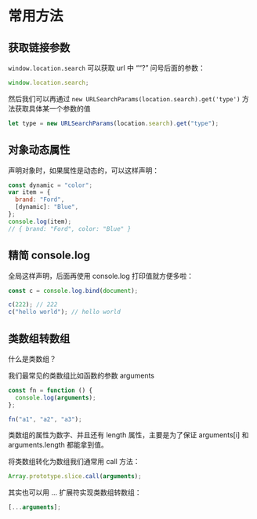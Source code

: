 # 常用方法

## 获取链接参数

`window.location.search` 可以获取 url 中 ““?” 问号后面的参数：

```js
window.location.search;
```

然后我们可以再通过 `new URLSearchParams(location.search).get('type')` 方法获取具体某一个参数的值

```js
let type = new URLSearchParams(location.search).get("type");
```

## 对象动态属性

声明对象时，如果属性是动态的，可以这样声明：

```js
const dynamic = "color";
var item = {
  brand: "Ford",
  [dynamic]: "Blue",
};
console.log(item);
// { brand: "Ford", color: "Blue" }
```

## 精简 console.log

全局这样声明，后面再使用 console.log 打印值就方便多啦：

```js
const c = console.log.bind(document);

c(222); // 222
c("hello world"); // hello world
```

## 类数组转数组

什么是类数组？

我们最常见的类数组比如函数的参数 arguments

```js
const fn = function () {
  console.log(arguments);
};

fn("a1", "a2", "a3");
```

类数组的属性为数字、并且还有 length 属性，主要是为了保证 arguments[i] 和 arguments.length 都能拿到值。

将类数组转化为数组我们通常用 call 方法：

```js
Array.prototype.slice.call(arguments);
```

其实也可以用 ... 扩展符实现类数组转数组：

```js
[...arguments];
```
